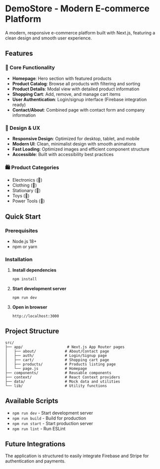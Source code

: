 # DemoStore - Modern E-commerce Platform

A modern, responsive e-commerce platform built with Next.js, featuring a clean design and smooth user experience.

## Features

### 🏪 Core Functionality

- **Homepage**: Hero section with featured products
- **Product Catalog**: Browse all products with filtering and sorting
- **Product Details**: Modal view with detailed product information
- **Shopping Cart**: Add, remove, and manage cart items
- **User Authentication**: Login/signup interface (Firebase integration ready)
- **Contact/About**: Combined page with contact form and company information

### 🎨 Design & UX

- **Responsive Design**: Optimized for desktop, tablet, and mobile
- **Modern UI**: Clean, minimalist design with smooth animations
- **Fast Loading**: Optimized images and efficient component structure
- **Accessible**: Built with accessibility best practices

### 🛍️ Product Categories

- Electronics (📱)
- Clothing (👕)
- Stationary (📝)
- Toys (🧸)
- Power Tools (🔧)

## Quick Start

### Prerequisites

- Node.js 18+
- npm or yarn

### Installation

1. **Install dependencies**

   ```bash
   npm install
   ```

2. **Start development server**

   ```bash
   npm run dev
   ```

3. **Open in browser**
   ```
   http://localhost:3000
   ```

## Project Structure

```
src/
├── app/                    # Next.js App Router pages
│   ├── about/             # About/Contact page
│   ├── auth/              # Login/Signup page
│   ├── cart/              # Shopping cart page
│   ├── products/          # Products listing page
│   └── page.js            # Homepage
├── components/            # Reusable components
├── context/               # React Context providers
├── data/                  # Mock data and utilities
└── lib/                   # Utility functions
```

## Available Scripts

- `npm run dev` - Start development server
- `npm run build` - Build for production
- `npm run start` - Start production server
- `npm run lint` - Run ESLint

## Future Integrations

The application is structured to easily integrate Firebase and Stripe for authentication and payments.
